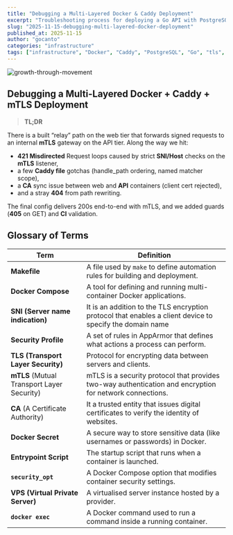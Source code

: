 ```yaml
---
title: "Debugging a Multi-Layered Docker & Caddy Deployment"
excerpt: "Troubleshooting process for deploying a Go API with PostgreSQL on a VPS with Caddy and Docker."
slug: "2025-11-15-debugging-multi-layered-docker-deployment"
published_at: 2025-11-15
author: "gocanto"
categories: "infrastructure"
tags: ["infrastructure", "Docker", "Caddy", "PostgreSQL", "Go", "tls", "proxy"]
---
```

![growth-through-movement](https://github.com/user-attachments/assets/b5d3ac73-967b-450c-8e08-950b7e78aaff)

## Debugging a Multi-Layered Docker + Caddy + mTLS Deployment
> **TL;DR**

There is a built “relay” path on the web tier that forwards signed requests to an internal **mTLS** gateway on the API tier. 
Along the way we hit:

- **421 Misdirected** Request loops caused by strict **SNI/Host** checks on the **mTLS** listener,
- a few **Caddy file** gotchas (handle_path ordering, named matcher scope), 
- a **CA** sync issue between web and **API** containers (client cert rejected),
- and a stray **404** from path rewriting.

The final config delivers 200s end-to-end with mTLS, and we added guards (**405** on GET) and **CI** validation.

## Glossary of Terms
| Term                                       | Definition                                                                                               |
|--------------------------------------------|----------------------------------------------------------------------------------------------------------|
| **Makefile**                               | A file used by `make` to define automation rules for building and deployment.                            |
| **Docker Compose**                         | A tool for defining and running multi-container Docker applications.                                     |
| **SNI (Server name indication)**           | It is an addition to the TLS encryption protocol that enables a client device to specify the domain name |
| **Security Profile**                       | A set of rules in AppArmor that defines what actions a process can perform.                              |
| **TLS (Transport Layer Security)**         | Protocol for encrypting data between servers and clients.                                                |
| **mTLS** (Mutual Transport Layer Security) | mTLS is a security protocol that provides two-way authentication and encryption for network connections. |
| **CA** (A Certificate Authority)           | It a trusted entity that issues digital certificates to verify the identity of websites.                 |
| **Docker Secret**                          | A secure way to store sensitive data (like usernames or passwords) in Docker.                            |
| **Entrypoint Script**                      | The startup script that runs when a container is launched.                                               |
| **`security_opt`**                         | A Docker Compose option that modifies container security settings.                                       |
| **VPS (Virtual Private Server)**           | A virtualised server instance hosted by a provider.                                                      |
| **`docker exec`**                          | A Docker command used to run a command inside a running container.                                       |
